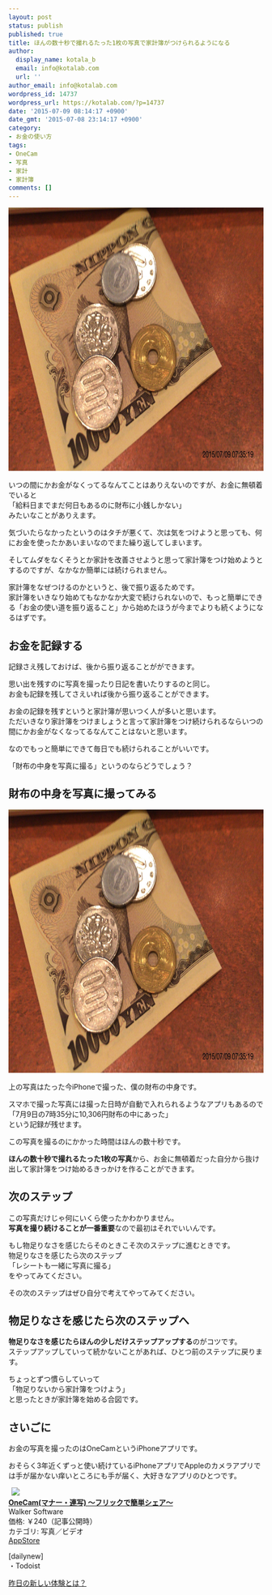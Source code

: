 ```yaml
---
layout: post
status: publish
published: true
title: ほんの数十秒で撮れるたった1枚の写真で家計簿がつけられるようになる
author:
  display_name: kotala_b
  email: info@kotalab.com
  url: ''
author_email: info@kotalab.com
wordpress_id: 14737
wordpress_url: https://kotalab.com/?p=14737
date: '2015-07-09 08:14:17 +0900'
date_gmt: '2015-07-08 23:14:17 +0900'
category:
- お金の使い方
tags:
- OneCam
- 写真
- 家計
- 家計簿
comments: []
---
```

<p><img src="/wp-content/uploads/2015/07/the-photo-become-household-account-book-is-attached_20150709.jpg" alt="The photo become household account book is attached 20150709" width="780" height ="520" class="aligncenter size-large" /></p>
<p>いつの間にかお金がなくってるなんてことはありえないのですが、お金に無頓着でいると<br />
「給料日までまだ何日もあるのに財布に小銭しかない」<br />
みたいなことがありえます。</p>
<p>気づいたらなかったというのはタチが悪くて、次は気をつけようと思っても、何にお金を使ったかあいまいなのでまた繰り返してしまいます。</p>
<p>そしてムダをなくそうとか家計を改善させようと思って家計簿をつけ始めようとするのですが、なかなか簡単には続けられません。</p>
<p>家計簿をなぜつけるのかというと、後で振り返るためです。<br />
家計簿をいきなり始めてもなかなか大変で続けられないので、もっと簡単にできる「お金の使い道を振り返ること」から始めたほうが今までよりも続くようになるはずです。</p>
<!--more-->
<h2>お金を記録する</h2>
<p>記録さえ残しておけば、後から振り返ることがができます。</p>
<p>思い出を残すのに写真を撮ったり日記を書いたりするのと同じ。<br />
お金も記録を残してさえいれば後から振り返ることができます。</p>
<p>お金の記録を残すというと家計簿が思いつく人が多いと思います。<br />
ただいきなり家計簿をつけましょうと言って家計簿をつけ続けられるならいつの間にかお金がなくなってるなんてことはないと思います。</p>
<p>なのでもっと簡単にできて毎日でも続けられることがいいです。</p>
<p>「財布の中身を写真に撮る」というのならどうでしょう？</p>
<h2>財布の中身を写真に撮ってみる</h2>
<p><img src="/wp-content/uploads/2015/07/the-photo-become-household-account-book-is-attached_20150709.jpg" alt="The photo become household account book is attached 20150709" width="780" height ="520" class="aligncenter size-large" /></p>
<p>上の写真はたった今iPhoneで撮った、僕の財布の中身です。</p>
<p>スマホで撮った写真には撮った日時が自動で入れられるようなアプリもあるので<br />
「7月9日の7時35分に10,306円財布の中にあった」<br />
という記録が残せます。</p>
<p>この写真を撮るのにかかった時間はほんの数十秒です。</p>
<p><strong>ほんの数十秒で撮れるたった1枚の写真</strong>から、お金に無頓着だった自分から抜け出して家計簿をつけ始めるきっかけを作ることができます。</p>
<h2>次のステップ</h2>
<p>この写真だけじゃ何にいくら使ったかわかりません。<br />
<strong>写真を撮り続けることが一番重要</strong>なので最初はそれでいいんです。</p>
<p>もし物足りなさを感じたらそのときこそ次のステップに進むときです。<br />
物足りなさを感じたら次のステップ<br />
「レシートも一緒に写真に撮る」<br />
をやってみてください。</p>
<p>その次のステップはぜひ自分で考えてやってみてください。</p>
<h2>物足りなさを感じたら次のステップへ</h2>
<p><strong>物足りなさを感じたらほんの少しだけステップアップする</strong>のがコツです。<br />
ステップアップしていって続かないことがあれば、ひとつ前のステップに戻ります。</p>
<p>ちょっとずつ慣らしていって<br />
「物足りないから家計簿をつけよう」<br />
と思ったときが家計簿を始める合図です。</p>
<h2>さいごに</h2>
<p>お金の写真を撮ったのはOneCamというiPhoneアプリです。</p>
<p>おそらく3年近くずっと使い続けているiPhoneアプリでAppleのカメラアプリでは手が届かない痒いところにも手が届く、大好きなアプリのひとつです。</p>
<div class="applink">
<div class="applinkimg"><a href="https://itunes.apple.com/jp/app/onecam-mana-lian-xie-furikkude/id422845617?mt=8&uo=4&at=10l4yU" rel="nofollow" target="_blank"><img hspace="6" src="http://is3.mzstatic.com/image/pf/us/r30/Purple3/v4/c2/39/a0/c239a09b-69ad-a36a-c90d-efb32f92b3bc/mzl.yomyaokm.png" width="80" /></a></div>
<div class="applinktext">
<div class="applinktitle"><strong><a href="https://itunes.apple.com/jp/app/onecam-mana-lian-xie-furikkude/id422845617?mt=8&uo=4&at=10l4yU" rel="nofollow" target="_blank">OneCam(マナー・連写) 〜フリックで簡単シェア〜</a></strong></div>
<div class="applinkinfo">Walker Software</div>
<div class="applinkinfo">価格: ￥240（記事公開時）</div>
<div class="applinkinfo">カテゴリ: 写真／ビデオ</div>
</div>
<div class="clear"></div>
<div class="appstorelink"><a href="https://itunes.apple.com/jp/app/onecam-mana-lian-xie-furikkude/id422845617?mt=8&uo=4&at=10l4yU" rel="nofollow" target="_blank">AppStore</a></div>
</div>
<p>[dailynew]<br />
・Todoist</p>
<p><a href="/lets-start-1day1new" title="昨日の新しい体験とは？">昨日の新しい体験とは？</a></p>
<div class="clear"></div>
